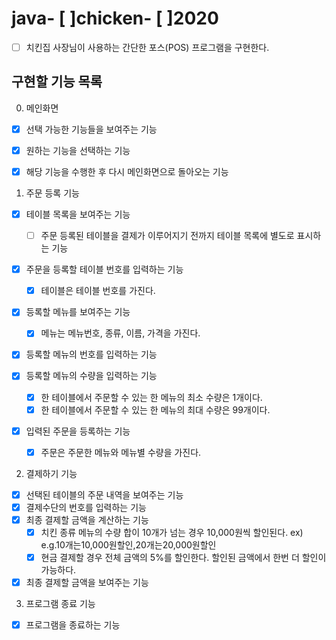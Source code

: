 # java- [ ]chicken- [ ]2020
- [ ] 치킨집 사장님이 사용하는 간단한 포스(POS) 프로그램을 구현한다.

## 구현할 기능 목록

0. 메인화면
- [x] 선택 가능한 기능들을 보여주는 기능
- [x] 원하는 기능을 선택하는 기능
- [x] 해당 기능을 수행한 후 다시 메인화면으로 돌아오는 기능


1. 주문 등록 기능
- [x] 테이블 목록을 보여주는 기능
    - [ ] 주문 등록된 테이블을 결제가 이루어지기 전까지 테이블 목록에 별도로 표시하는 기능
    
- [x] 주문을 등록할 테이블 번호를 입력하는 기능
    - [x] 테이블은 테이블 번호를 가진다.

- [x] 등록할 메뉴를 보여주는 기능
    - [x] 메뉴는 메뉴번호, 종류, 이름, 가격을 가진다.
- [x] 등록할 메뉴의 번호를 입력하는 기능

- [x] 등록할 메뉴의 수량을 입력하는 기능
    - [x] 한 테이블에서 주문할 수 있는 한 메뉴의 최소 수량은 1개이다.
    - [x] 한 테이블에서 주문할 수 있는 한 메뉴의 최대 수량은 99개이다.
    
- [x] 입력된 주문을 등록하는 기능
    - [x] 주문은 주문한 메뉴와 메뉴별 수량을 가진다.


2. 결제하기 기능
- [x] 선택된 테이블의 주문 내역을 보여주는 기능
- [x] 결제수단의 번호를 입력하는 기능
- [x] 최종 결제할 금액을 계산하는 기능
    - [x] 치킨 종류 메뉴의 수량 합이 10개가 넘는 경우 10,000원씩 할인된다.
        ex) e.g.10개는10,000원할인,20개는20,000원할인
    - [x] 현금 결제할 경우 전체 금액의 5%를 할인한다. 할인된 금액에서 한번 더 할인이 가능하다.
- [x] 최종 결제할 금액을 보여주는 기능

3. 프로그램 종료 기능
- [x] 프로그램을 종료하는 기능